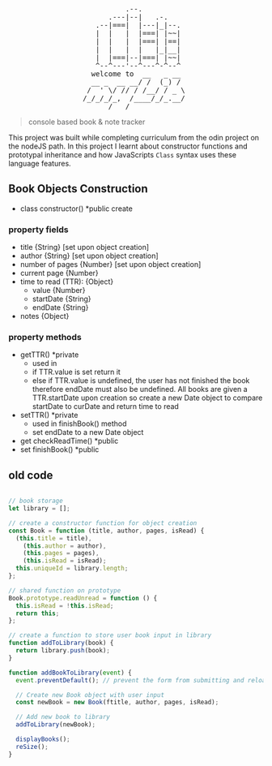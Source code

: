 <div align="center">

<pre>
         .--.          
     .---|--|   .-.    
  .--|===|  |---|_|--. 
  |  |   |  |===| |~~| 
  |  |   |  |===| |==| 
  |  |   |  |   |_|__| 
  |  |===|--|===| |~~| 
  ^--^---'--^---^-^--^ 
  welcome to  __   _ __  
  __ _  __ __/ /  (_) /  
 /  ' \/ // / /__/ / _ \ 
/_/_/_/_,  /____/_/_.__/ 
      /___/              
</pre>

</div>

> console based book & note tracker

This project was built while completing curriculum from the odin project on the nodeJS path. In this project I learnt about constructor functions and prototypal inheritance and how JavaScripts `Class` syntax uses these language features.

## Book Objects Construction

- class constructor() \*public create

### property fields

- title {String} [set upon object creation]
- author {String} [set upon object creation]
- number of pages {Number} [set upon object creation]
- current page {Number}
- time to read (TTR): {Object}
  - value {Number}
  - startDate {String}
  - endDate {String}
- notes {Object}

### property methods

- getTTR() \*private
  - used in
  - if TTR.value is set return it
  - else if TTR.value is undefined, the user has not finished the book therefore endDate must also be undefined. All books are given a TTR.startDate upon creation so create a new Date object to compare startDate to curDate and return time to read
- setTTR() \*private
  - used in finishBook() method
  - set endDate to a new Date object
- get checkReadTime() \*public
- set finishBook() \*public

## old code

```JavaScript

// book storage
let library = [];

// create a constructor function for object creation
const Book = function (title, author, pages, isRead) {
  (this.title = title),
    (this.author = author),
    (this.pages = pages),
    (this.isRead = isRead);
  this.uniqueId = library.length;
};

// shared function on prototype
Book.prototype.readUnread = function () {
  this.isRead = !this.isRead;
  return this;
};

// create a function to store user book input in library
function addToLibrary(book) {
  return library.push(book);
}

function addBookToLibrary(event) {
  event.preventDefault(); // prevent the form from submitting and reloading the page

  // Create new Book object with user input
  const newBook = new Book(ftitle, author, pages, isRead);

  // Add new book to library
  addToLibrary(newBook);

  displayBooks();
  reSize();
}
```
